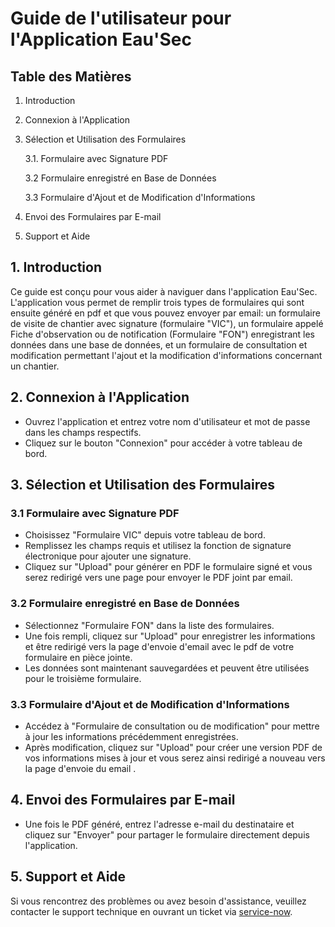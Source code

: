# Guide de l'utilisateur pour l'Application Eau'Sec

## Table des Matières
1. Introduction
2. Connexion à l'Application
3. Sélection et Utilisation des Formulaires

   3.1. Formulaire avec Signature PDF

   3.2 Formulaire enregistré en Base de Données

   3.3 Formulaire d'Ajout et de Modification d'Informations

4. Envoi des Formulaires par E-mail
5. Support et Aide

## 1. Introduction

Ce guide est conçu pour vous aider à naviguer dans l'application Eau'Sec. L'application vous permet de remplir trois types de formulaires qui sont ensuite généré en pdf et que vous pouvez envoyer par email: un formulaire de visite de chantier avec signature (formulaire "VIC"), un formulaire appelé Fiche d'observation ou de notification (Formulaire "FON") enregistrant les données dans une base de données, et un formulaire de consultation et modification permettant l'ajout et la modification d'informations concernant un chantier.

## 2. Connexion à l'Application

- Ouvrez l'application et entrez votre nom d'utilisateur et mot de passe dans les champs respectifs.
- Cliquez sur le bouton "Connexion" pour accéder à votre tableau de bord.

## 3. Sélection et Utilisation des Formulaires

### 3.1 Formulaire avec Signature PDF
- Choisissez "Formulaire VIC" depuis votre tableau de bord.
- Remplissez les champs requis et utilisez la fonction de signature électronique pour ajouter une signature.
- Cliquez sur "Upload" pour générer en PDF le formulaire signé et vous serez redirigé vers une page pour envoyer le PDF joint par email.

### 3.2 Formulaire enregistré en Base de Données
- Sélectionnez "Formulaire FON" dans la liste des formulaires.
- Une fois rempli, cliquez sur "Upload" pour enregistrer les informations et être redirigé vers la page d'envoie d'email avec le pdf de votre formulaire en pièce jointe.
- Les données sont maintenant sauvegardées et peuvent être utilisées pour le troisième formulaire.

### 3.3 Formulaire d'Ajout et de Modification d'Informations
- Accédez à "Formulaire de consultation ou de modification" pour mettre à jour les informations précédemment enregistrées.
- Après modification, cliquez sur "Upload" pour créer une version PDF de vos informations mises à jour et vous serez ainsi redirigé a nouveau vers la page d'envoie du email .

## 4. Envoi des Formulaires par E-mail
- Une fois le PDF généré, entrez l'adresse e-mail du destinataire et cliquez sur "Envoyer" pour partager le formulaire directement depuis l'application.

## 5. Support et Aide
Si vous rencontrez des problèmes ou avez besoin d'assistance, veuillez contacter le support technique en ouvrant un ticket via [service-now](https://sde17.service-now.com/).